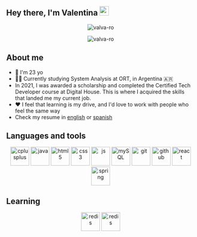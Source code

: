 ## Hey there, I'm Valentina <img src="https://media.giphy.com/media/hvRJCLFzcasrR4ia7z/giphy.gif" width="25px">

<p align="center"> 
  <img src="https://github-readme-stats.vercel.app/api?username=valva-ro&show_icons=true&theme=midnight-purple" alt="valva-ro" />
</p>

<p align="center"> 
  <img src="https://github-readme-stats.vercel.app/api/top-langs/?username=valva-ro&layout=compact&langs_count=5&theme=midnight-purple" alt="valva-ro" />
</p>

## About me
  - 📅 I'm 23 yo
  - 🧑‍🎓 Currently studying System Analysis at ORT, in Argentina 🇦🇷
  - In 2021, I was awarded a scholarship and completed the Certified Tech Developer course at Digital House. This is where I acquired the skills that landed me my current job.
  - ❤️ I feel that learning is my drive, and I'd love to work with people who feel the same way
  - Check my resume in <a href="https://drive.google.com/file/d/1f3uBLX0Go-nowywg8ayXyQsUAFer43O6/view?usp=share_link">english</a> or <a href="https://drive.google.com/file/d/1c0HsI-H5dnm8sUxWWAyt-n3ltAriRoCg/view?usp=sharing">spanish</a>

## Languages and tools

<p align="center">
  <img src="https://img.shields.io/badge/C%2B%2B-00599C?style=for-the-badge&logo=c%2B%2B&logoColor=white" alt="cplusplus" height="50"/> 
  <img src="https://img.shields.io/badge/Java-ED8B00?style=for-the-badge&logo=java&logoColor=white" alt="java" height="50"/>
  <img src="https://img.shields.io/badge/HTML5-E34F26?style=for-the-badge&logo=html5&logoColor=white" alt="html5" height="50"/> 
  <img src="https://img.shields.io/badge/CSS3-1572B6?style=for-the-badge&logo=css3&logoColor=white" alt="css3" height="50"/> 
  <img src="https://img.shields.io/badge/JavaScript-F7DF1E?style=for-the-badge&logo=javascript&logoColor=black" alt="js" height="50"/> 
  <img src="https://img.shields.io/badge/MySQL-00000F?style=for-the-badge&logo=mysql&logoColor=white" alt="mySQL" height="50"/> 
  <img src="https://img.shields.io/badge/Git-F05032?style=for-the-badge&logo=git&logoColor=white" alt="git" height="50"/>
  <img src="https://img.shields.io/badge/GitHub-100000?style=for-the-badge&logo=github&logoColor=white" alt="github" height="50"/>
  <img src="https://img.shields.io/badge/React-23BAE0?style=for-the-badge&logo=react&logoColor=white" alt="react" height="50"/>
  <img src="https://img.shields.io/badge/spring-64B742?style=for-the-badge&logo=spring&logoColor=white" alt="spring" height="50"/>
</p>

## Learning
<p align="center">
  <img src="https://img.shields.io/badge/redis-code?style=for-the-badge&logo=redis&logoColor=white&color=red" alt="redis" height="50"/> 
  <img src="https://img.shields.io/badge/elasticsearch-code?style=for-the-badge&logo=redis&logoColor=white&color=orange" alt="redis" height="50"/> 
</p>
